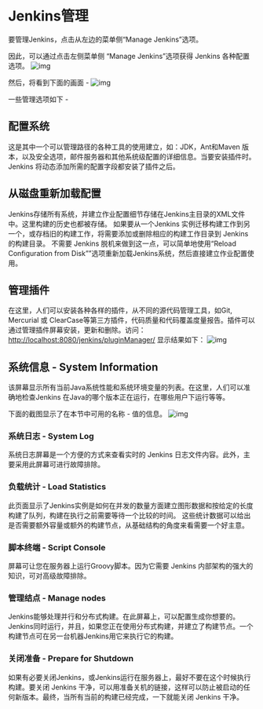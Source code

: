 # Jenkins管理

要管理Jenkins，点击从左边的菜单侧“Manage Jenkins”选项。

因此，可以通过点击左侧菜单侧 “Manage Jenkins”选项获得 Jenkins 各种配置选项。
![img](http://www.yiibai.com/uploads/tutorial/20151230/1-151230112025P5.png)

然后，将看到下面的画面 -
![img](http://www.yiibai.com/uploads/tutorial/20151230/1-15123011204Q35.png)

一些管理选项如下 -

## 配置系统

这是其中一个可以管理路径的各种工具的使用建立，如：JDK，Ant和Maven 版本，以及安全选项，邮件服务器和其他系统级配置的详细信息。当要安装插件时。Jenkins 将动态添加所需的配置字段都安装了插件之后。

## 从磁盘重新加载配置

Jenkins存储所有系统，并建立作业配置细节存储在Jenkins主目录的XML文件中。这里构建的历史也都被存储。 如果要从一个Jenkins 实例迁移构建工作到另一个，或存档旧的构建工作，将需要添加或删除相应的构建工作目录到 Jenkins 的构建目录。 不需要 Jenkins 脱机来做到这一点，可以简单地使用“Reload Configuration from Disk””选项重新加载Jenkins系统，然后直接建立作业配置使用。

## 管理插件

在这里，人们可以安装各种各样的插件，从不同的源代码管理工具，如Git, Mercurial 或 ClearCase等第三方插件，代码质量和代码覆盖度量报告。插件可以通过管理插件屏幕安装，更新和删除。访问：<http://localhost:8080/jenkins/pluginManager/> 显示结果如下：
![img](http://www.yiibai.com/uploads/tutorial/20151230/1-151230112132917.png)

## 系统信息 - System Information

该屏幕显示所有当前Java系统性能和系统环境变量的列表。在这里，人们可以准确地检查Jenkins 在Java的哪个版本正在运行，在哪些用户下运行等等。

下面的截图显示了在本节中可用的名称 - 值的信息。
![img](http://www.yiibai.com/uploads/tutorial/20151230/1-151230112152V8.png)

### 系统日志 - System Log

系统日志屏幕是一个方便的方式来查看实时的 Jenkins 日志文件内容。此外，主要采用此屏幕可进行故障排除。

### 负载统计 - Load Statistics

此页面显示了Jenkins实例是如何在并发的数量方面建立图形数据和按给定的长度构建了队列，构建在执行之前需要等待一个比较的时间。 这些统计数据可以给出是否需要额外容量或额外的构建节点，从基础结构的角度来看需要一个好主意。

### 脚本终端 - Script Console

屏幕可让您在服务器上运行Groovy脚本。因为它需要 Jenkins 内部架构的强大的知识，可对高级故障排除。

### 管理结点 - Manage nodes

Jenkins能够处理并行和分布式构建。在此屏幕上，可以配置生成你想要的。Jenkins同时运行，并且，如果您正在使用分布式构建，并建立了构建节点。一个构建节点可在另一台机器Jenkins用它来执行它的构建。

### 关闭准备 - Prepare for Shutdown

如果有必要关闭Jenkins，或Jenkins运行在服务器上，最好不要在这个时候执行构建。要关闭 Jenkins 干净，可以用准备关机的链接，这样可以防止被启动的任何新版本。最终，当所有当前的构建已经完成，一下就能关闭 Jenkins 干净。